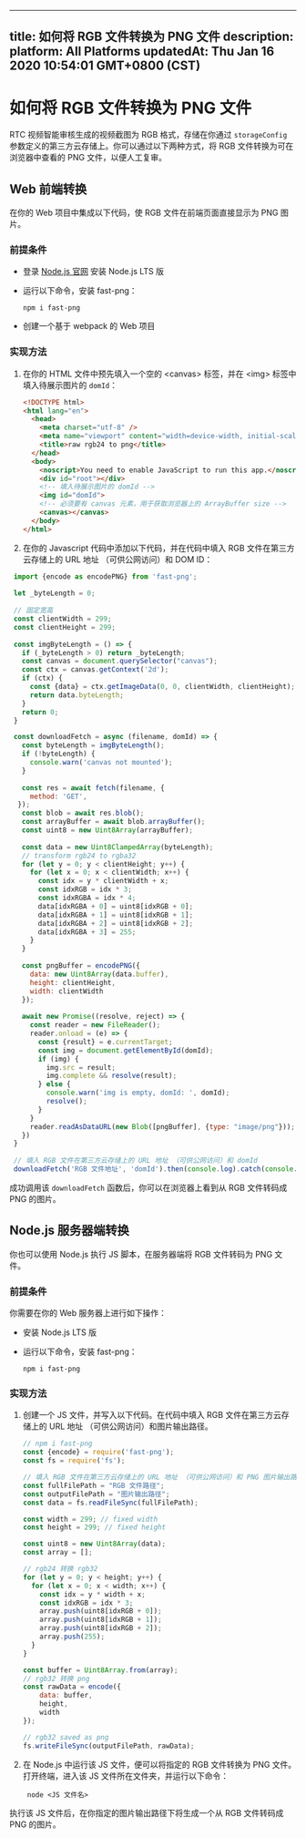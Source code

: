 
---
title: 如何将 RGB 文件转换为 PNG 文件
description: 
platform: All Platforms
updatedAt: Thu Jan 16 2020 10:54:01 GMT+0800 (CST)
---
# 如何将 RGB 文件转换为 PNG 文件
RTC 视频智能审核生成的视频截图为 RGB 格式，存储在你通过 `storageConfig` 参数定义的第三方云存储上。你可以通过以下两种方式，将 RGB 文件转换为可在浏览器中查看的 PNG 文件，以便人工复审。

## Web 前端转换

在你的 Web 项目中集成以下代码，使 RGB 文件在前端页面直接显示为 PNG 图片。

### 前提条件

- 登录 [Node.js 官网](https://nodejs.org/en/) 安装 Node.js LTS 版

- 运行以下命令，安装 fast-png：

  ```
  npm i fast-png
  ```

- 创建一个基于 webpack 的 Web 项目

### 实现方法

1. 在你的 HTML 文件中预先填入一个空的 \<canvas\> 标签，并在 \<img\> 标签中填入待展示图片的 `domId`：

   ```html
   <!DOCTYPE html>
   <html lang="en">
     <head>
       <meta charset="utf-8" />
       <meta name="viewport" content="width=device-width, initial-scale=1" />
       <title>raw rgb24 to png</title>
     </head>
     <body>
       <noscript>You need to enable JavaScript to run this app.</noscript>
       <div id="root"></div>
       <!-- 填入待展示图片的 domId -->
       <img id="domId">
       <!-- 必须要有 canvas 元素，用于获取浏览器上的 ArrayBuffer size -->
       <canvas></canvas>
     </body>
   </html>
   ```

2. 在你的 Javascript 代码中添加以下代码，并在代码中填入 RGB 文件在第三方云存储上的 URL 地址 （可供公网访问）和 DOM ID： 
  ```javascript
   import {encode as encodePNG} from 'fast-png'; 
   
   let _byteLength = 0;
   
   // 固定宽高
   const clientWidth = 299; 
   const clientHeight = 299;
     
   const imgByteLength = () => {
     if (_byteLength > 0) return _byteLength;
     const canvas = document.querySelector("canvas");
     const ctx = canvas.getContext('2d');
     if (ctx) {
       const {data} = ctx.getImageData(0, 0, clientWidth, clientHeight);
       return data.byteLength;
     }
     return 0;
   }
  
   const downloadFetch = async (filename, domId) => {
     const byteLength = imgByteLength();
     if (!byteLength) {
       console.warn('canvas not mounted');
     }
   
     const res = await fetch(filename, {
       method: 'GET',
    });
     const blob = await res.blob();
     const arrayBuffer = await blob.arrayBuffer();
     const uint8 = new Uint8Array(arrayBuffer);
     
     const data = new Uint8ClampedArray(byteLength);
     // transform rgb24 to rgba32
     for (let y = 0; y < clientHeight; y++) {
       for (let x = 0; x < clientWidth; x++) {
         const idx = y * clientWidth + x;
         const idxRGB = idx * 3;
         const idxRGBA = idx * 4;
         data[idxRGBA + 0] = uint8[idxRGB + 0];
         data[idxRGBA + 1] = uint8[idxRGB + 1];
         data[idxRGBA + 2] = uint8[idxRGB + 2];
         data[idxRGBA + 3] = 255;
       }
     }
    
     const pngBuffer = encodePNG({
       data: new Uint8Array(data.buffer),
       height: clientHeight,
       width: clientWidth
     });
   
     await new Promise((resolve, reject) => {
       const reader = new FileReader();
       reader.onload = (e) => {
         const {result} = e.currentTarget;
         const img = document.getElementById(domId);
         if (img) {
           img.src = result;
           img.complete && resolve(result);
         } else {
           console.warn('img is empty, domId: ', domId);
           resolve();
         }
       }
       reader.readAsDataURL(new Blob([pngBuffer], {type: "image/png"}));
     })
   }
   
   // 填入 RGB 文件在第三方云存储上的 URL 地址 （可供公网访问）和 domId
   downloadFetch('RGB 文件地址', 'domId').then(console.log).catch(console.warn);
  ```

成功调用该 `downloadFetch` 函数后，你可以在浏览器上看到从 RGB 文件转码成 PNG 的图片。

## Node.js 服务器端转换

你也可以使用 Node.js 执行 JS 脚本，在服务器端将 RGB 文件转码为 PNG 文件。

### 前提条件

你需要在你的 Web 服务器上进行如下操作：

- 安装 Node.js LTS 版

- 运行以下命令，安装 fast-png：

  ```
  npm i fast-png
  ```

### 实现方法

1. 创建一个 JS 文件，并写入以下代码。在代码中填入 RGB 文件在第三方云存储上的 URL 地址 （可供公网访问）和图片输出路径。
   ```javascript
   // npm i fast-png
   const {encode} = require('fast-png');
   const fs = require('fs');
   
   // 填入 RGB 文件在第三方云存储上的 URL 地址 （可供公网访问）和 PNG 图片输出路径
   const fullFilePath = "RGB 文件路径";
   const outputFilePath = "图片输出路径";
   const data = fs.readFileSync(fullFilePath);
   
   const width = 299; // fixed width
   const height = 299; // fixed height
   
   const uint8 = new Uint8Array(data);
   const array = [];
   
   // rgb24 转换 rgb32
   for (let y = 0; y < height; y++) {
     for (let x = 0; x < width; x++) {
       const idx = y * width + x;
       const idxRGB = idx * 3;
       array.push(uint8[idxRGB + 0]);
       array.push(uint8[idxRGB + 1]);
       array.push(uint8[idxRGB + 2]);
       array.push(255);
     }
   }
   
   const buffer = Uint8Array.from(array);
   // rgb32 转换 png
   const rawData = encode({
       data: buffer,
       height,
       width
   });
   
   // rgb32 saved as png
   fs.writeFileSync(outputFilePath, rawData);
   ```

2. 在 Node.js 中运行该 JS 文件，便可以将指定的 RGB 文件转换为 PNG 文件。打开终端，进入该 JS 文件所在文件夹，并运行以下命令：

   ```
    node <JS 文件名>
   ```

执行该 JS 文件后，在你指定的图片输出路径下将生成一个从 RGB 文件转码成 PNG 的图片。
